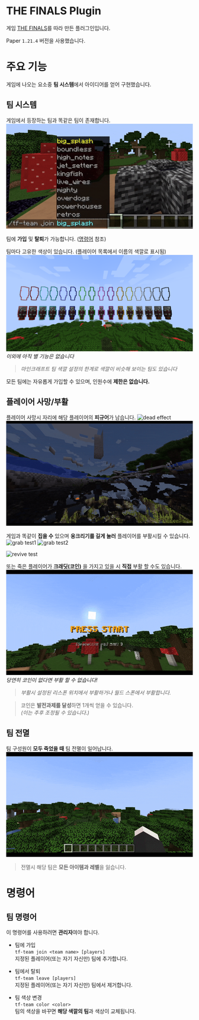 # THE FINALS Plugin

게임 [THE FINALS](https://www.reachthefinals.com)를 따라 만든 플러그인입니다.

Paper `1.21.4` 버전을 사용했습니다.

# 주요 기능

게임에 나오는 요소중 **팀 시스템**에서 아이디어를 얻어 구현했습니다.

## 팀 시스템

게임에서 등장하는 팀과 똑같은 팀이 존재합니다.\
![team list](assets/teams.gif)

팀에 **가입** 및 **탈퇴**가 가능합니다. ([명령어](#팀-명령어) 참조)

팀마다 고유한 색상이 있습니다. (플레이어 목록에서 이름의 색깔로 표시됨)\
![colors](assets/color_test.png)
*이외에 아직 별 기능은 없습니다*

> *마인크래프트 팀 색깔 설정의 한계로 색깔이 비슷해 보이는 팀도 있습니다*

모든 팀에는 자유롭게 가입할 수 있으며, 인원수에 **제한은 없습니다.**

## 플레이어 사망/부활

플레이어 사망시 자리에 해당 플레이어의 **피규어**가 남습니다.
![dead effect](assets/dead_effect.gif)
![figure test](assets/figure_spawn_test.gif)

게임과 똑같이 **집을 수** 있으며 **웅크리기를 길게 눌러** 플레이어를 부활시킬 수 있습니다.\
![grab test1](assets/grab_test_1.gif)
![grab test2](assets/grab_test_2.gif)

![revive test](assets/revive_other.gif)

또는 죽은 플레이어가 **크래딧(코인)** 을 가지고 있을 시 **직접** 부활 할 수도 있습니다.\
![revive self](assets/revive_self.gif)\
*당연히 코인이 없다면 부활 할 수 없습니다!*
> *부활시 설정된 리스폰 위치에서 부활하거나 월드 스폰에서 부활합니다.*

> 코인은 **발전과제를 달성**하면 1개씩 얻을 수 있습니다.\
> *(이는 추후 조정될 수 있습니다.)*

## 팀 전멸

팀 구성원이 **모두 죽었을 때** 팀 전멸이 일어납니다.
![team wipe](assets/team_wipe_test.gif)

> 전멸시 해당 팀은 **모든 아이템과 레벨**을 잃습니다.

# 명령어

## 팀 명령어

이 명령어를 사용하려면 **관리자**여야 합니다.

* 팀에 가입\
  `tf-team join <team name> [players]`\
  지정된 플레이어(또는 자기 자신만) 팀에 추가합니다.


* 팀에서 탈퇴\
  `tf-team leave [players]`\
  지정된 플레이어(또는 자기 자신만) 팀에서 제거합니다.


* 팀 색상 변경\
  `tf-team color <color>`\
  팀의 색상을 바꾸면 **해당 색깔의 팀**과 색상이 교체됩니다.

